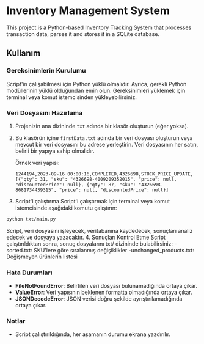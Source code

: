 # Inventory Management System
 This project is a Python-based Inventory Tracking System that processes transaction data, parses it and stores it in a SQLite database.

## Kullanım

### Gereksinimlerin Kurulumu

Script'in çalışabilmesi için Python yüklü olmalıdır. Ayrıca, gerekli Python modüllerinin yüklü olduğundan emin olun. Gereksinimleri yüklemek için terminal veya komut istemcisinden yükleyebilirsiniz.

### Veri Dosyasını Hazırlama

1. Projenizin ana dizininde `txt` adında bir klasör oluşturun (eğer yoksa).
2. Bu klasörün içine `firstData.txt` adında bir veri dosyası oluşturun veya mevcut bir veri dosyasını bu adrese yerleştirin. Veri dosyasının her satırı, belirli bir yapıya sahip olmalıdır.

   Örnek veri yapısı:

   ```plaintext
   1244194,2023-09-16 00:00:16,COMPLETED,4326698,STOCK_PRICE_UPDATE,[{"qty": 31, "sku": "4326698-4009209352015", "price": null, "discountedPrice": null}, {"qty": 87, "sku": "4326698-8681734439315", "price": null, "discountedPrice": null}]
   ```
3. Script'i çalıştırma
Script'i çalıştırmak için terminal veya komut istemcisinde aşağıdaki komutu çalıştırın:
```bash
python txt/main.py
```
Script, veri dosyasını işleyecek, veritabanına kaydedecek, sonuçları analiz edecek ve dosyaya yazacaktır.
4. Sonuçları Kontrol Etme
Script çalıştırıldıktan sonra, sonuç dosyalarını txt/ dizininde bulabilirsiniz:
-sorted.txt: SKU'lere göre sıralanmış değişiklikler
-unchanged_products.txt: Değişmeyen ürünlerin listesi

### Hata Durumları
- **FileNotFoundError**: Belirtilen veri dosyası bulunamadığında ortaya çıkar. 
- **ValueError**: Veri yapısının beklenen formatta olmadığında ortaya çıkar. 
- **JSONDecodeError**: JSON verisi doğru şekilde ayrıştırılamadığında ortaya çıkar.
  
### Notlar
- Script çalıştırıldığında, her aşamanın durumu ekrana yazdırılır.

